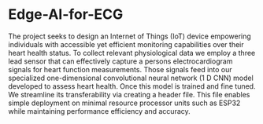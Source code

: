 # Edge-AI-for-ECG
The project seeks to design an Internet of Things (IoT) device empowering  individuals with accessible yet efficient monitoring capabilities over their heart health status. 
To collect relevant physiological data we employ a three lead sensor that can effectively 
capture a persons electrocardiogram signals for heart function measurements. Those signals 
feed into our specialized one-dimensional convolutional neural network (1 D CNN) model 
developed to assess heart health. 
 Once this model is trained and fine tuned. We streamline its transferability via creating a 
header file. This file enables simple deployment on minimal resource processor units such as 
ESP32 while maintaining performance efficiency and accuracy.
